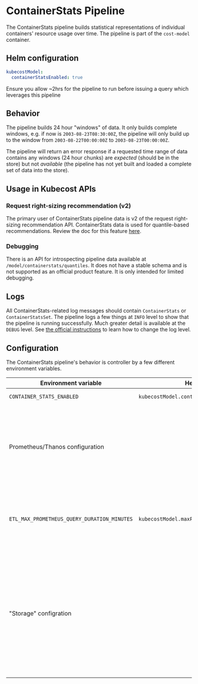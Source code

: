 # ContainerStats Pipeline

The ContainerStats pipeline builds statistical representations of individual containers' resource usage over time. The pipeline is part of the `cost-model` container.

## Helm configuration

```yaml
kubecostModel:
  containerStatsEnabled: true
```

Ensure you allow \~2hrs for the pipeline to run before issuing a query which leverages this pipeline

## Behavior

The pipeline builds 24 hour "windows" of data. It only builds complete windows, e.g. if now is `2003-08-23T08:30:00Z`, the pipeline will only build up to the window from `2003-08-22T00:00:00Z` to `2003-08-23T00:00:00Z`.

The pipeline will return an error response if a requested time range of data contains any windows (24 hour chunks) are _expected_ (should be in the store) but not _available_ (the pipeline has not yet built and loaded a complete set of data into the store).

## Usage in Kubecost APIs

### Request right-sizing recommendation (v2)

The primary user of ContainerStats pipeline data is v2 of the request right- sizing recommendation API. ContainerStats data is used for quantile-based recommendations. Review the doc for this feature [here](api-request-right-sizing-v2.md).

### Debugging

There is an API for introspecting pipeline data available at `/model/containerstats/quantiles`. It does not have a stable schema and is not supported as an official product feature. It is only intended for limited debugging.

## Logs

All ContainerStats-related log messages should contain `ContainerStats` or `ContainerStatsSet`. The pipeline logs a few things at `INFO` level to show that the pipeline is running successfully. Much greater detail is available at the `DEBUG` level. See [the official instructions](https://github.com/kubecost/cost-analyzer-helm-chart#adjusting-log-output) to learn how to change the log level.

## Configuration

The ContainerStats pipeline's behavior is controller by a few different environment variables.

| Environment variable                        | Helm chart value                                  | Description                                                                                                                                                                                                                                                                                    |
| ------------------------------------------- | ------------------------------------------------- | ---------------------------------------------------------------------------------------------------------------------------------------------------------------------------------------------------------------------------------------------------------------------------------------------- |
| `CONTAINER_STATS_ENABLED`                   | `kubecostModel.containerStatsEnabled`             | Enables the pipeline.                                                                                                                                                                                                                                                                          |
| Prometheus/Thanos configuration             |                                                   | The pipeline inherits most of the existing Prometheus/Thanos configuration because it leverages the same client(s) used by the Asset and Allocation pipelines. Specific deviations will be mentioned.                                                                                          |
| `ETL_MAX_PROMETHEUS_QUERY_DURATION_MINUTES` | `kubecostModel.maxPrometheusQueryDurationMinutes` | The pipeline will obey this, but may fail to initialize if this is set below the minimum value supported by the pipeline (10 minutes).                                                                                                                                                         |
| "Storage" configration                      |                                                   | The pipeline inherits most of the existing "store" configuration used by other pipelines like Asset and Allocation. This includes, but is not limited to: store duration, store type (file, federated, etc.), leader election, storage pathing, storage directory, bucket storage, and backup. |
